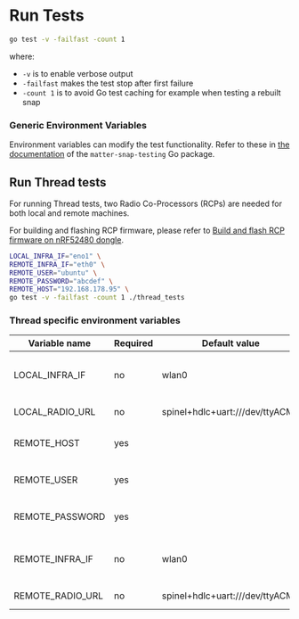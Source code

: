 # Run Tests

```bash
go test -v -failfast -count 1
```

where:

- `-v` is to enable verbose output
- `-failfast` makes the test stop after first failure
- `-count 1` is to avoid Go test caching for example when testing a rebuilt snap

### Generic Environment Variables

Environment variables can modify the test functionality. Refer to these in
[the documentation](https://pkg.go.dev/github.com/canonical/matter-snap-testing/env)
of the `matter-snap-testing` Go package.

## Run Thread tests

For running Thread tests, two Radio Co-Processors (RCPs) are needed for both local and remote machines.

For building and flashing RCP firmware, please refer
to [Build and flash RCP firmware on nRF52480 dongle](https://github.com/canonical/openthread-border-router-snap/wiki/Setup-OpenThread-Border-Router-with-nRF52840-Dongle#build-and-flash-rcp-firmware-on-nrf52480-dongle).

```bash
LOCAL_INFRA_IF="eno1" \
REMOTE_INFRA_IF="eth0" \
REMOTE_USER="ubuntu" \
REMOTE_PASSWORD="abcdef" \
REMOTE_HOST="192.168.178.95" \
go test -v -failfast -count 1 ./thread_tests
```

### Thread specific environment variables

| Variable name    | Required | Default value                   | Description                       |
|------------------|----------|---------------------------------|-----------------------------------|
| LOCAL_INFRA_IF   | no       | wlan0                           | Local backhaul network interface  |
| LOCAL_RADIO_URL  | no       | spinel+hdlc+uart:///dev/ttyACM0 | Local RCP URL                     |
| REMOTE_HOST      | yes      |                                 | Remote device IP or hostname      |
| REMOTE_USER      | yes      |                                 | Remote device SSH username        |
| REMOTE_PASSWORD  | yes      |                                 | Remote device SSH password        |
| REMOTE_INFRA_IF  | no       | wlan0                           | Remote backhaul network interface |
| REMOTE_RADIO_URL | no       | spinel+hdlc+uart:///dev/ttyACM0 | Remote RCP URL                    |
